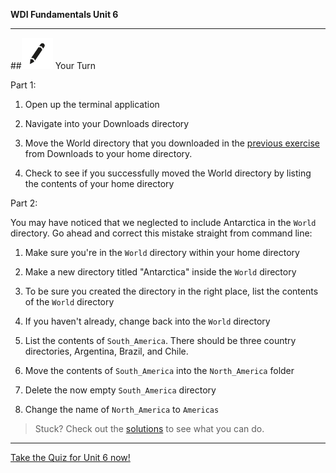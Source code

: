 **WDI Fundamentals Unit 6**

---

##![Your Turn](../assets/exercise.png) Your Turn

Part 1:

1. Open up the terminal application

2. Navigate into your Downloads directory

3. Move the World directory that you downloaded in the [previous exercise](07_exercise.md) from Downloads to your home directory.

4. Check to see if you successfully moved the World directory by listing the contents of your home directory

Part 2:

You may have noticed that we neglected to include Antarctica in the `World` directory. Go ahead and correct this mistake straight from command line:

1. Make sure you're in the `World` directory within your home directory

2. Make a new directory titled "Antarctica" inside the `World` directory

3. To be sure you created the directory in the right place, list the contents of the `World` directory

4. If you haven't already, change back into the `World` directory

5. List the contents of `South_America`. There should be three country directories, Argentina, Brazil, and Chile.

7. Move the contents of `South_America` into the `North_America` folder

8. Delete the now empty `South_America` directory

9. Change the name of `North_America` to `Americas`

> Stuck? Check out the [solutions](https://github.com/generalassembly-studio/fundamentals/blob/master/exercise-solutions.md) to see what you can do.



---

[Take the Quiz for Unit 6 now!](13_quiz.md)
